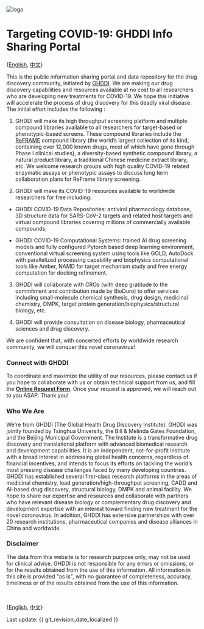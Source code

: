 ![logo](http://www.ghddi.org/sites/all/themes/jjh/images/logob@2x.png)


# Targeting COVID-19: GHDDI Info Sharing Portal 

{[English](https://ghddi-ailab.github.io/Targeting2019-nCoV/), [中文](https://ghddi-ailab.github.io/Targeting2019-nCoV/CN_index/)}

This is the public information sharing portal and data repository for the drug discovery community, initiated by [GHDDI](http://www.ghddi.org). We are making our drug discovery capabilities and resources available at no cost to all researchers who are developing new treatments for COVID-19. We hope this initiative will accelerate the process of drug discovery for this deadly viral disease. The initial effort includes the following :

1) GHDDI will make its high throughput screening platform and multiple compound libraries available to all researchers for target-based or phenotypic-based screens. These compound libraries include the [ReFRAME](https://reframedb.org/) compound library (the world’s largest collection of its kind, containing over 12,000 known drugs, most of which have gone through Phase I clinical studies), a diversity-based synthetic compound library, a natural product library, a traditional Chinese medicine extract library, etc. We welcome research groups with high quality COVID-19 related enzymatic assays or phenotypic assays to discuss long term collaboration plans for ReFrame library screening. 

2) GHDDI will make its COVID-19 resources available to worldwide researchers for free including:
    
 * GHDDI COVID-19 Data Repositories: antiviral pharmacology database, 3D structure data for SARS-CoV-2 targets and related host targets and virtual compound libraries covering millions of commercially available compounds; 
   
 * GHDDI COVID-19 Computational Systems: trained AI drug screening models and fully configured Pytorch based deep learning environment, conventional virtual screening system using tools like GOLD, AutoDock with parallelized processing capability and biophysics computational tools like Amber, NAMD for target mechanism study and free energy computation for docking refinement.

3) GHDDI will collaborate with CROs (with deep gratitude to the commitment and contribution made by BioDuro) to offer services including  small-molecule chemical synthesis, drug design, medicinal chemistry, DMPK, target protein generation/biophysics/structural biology, etc.

4) GHDDI will provide consultation on disease biology, pharmaceutical sciences and drug discovery.

We are confident that, with concerted efforts by worldwide research community, we will conquer this novel coronavirus!
                    

### Connect with GHDDI

To coordinate and maximize the utility of our resources, please contact us if you hope to collaborate with us or obtain technical support from us, and fill the [**Online Request Form**](http://ghddionlineform.mikecrm.com/KRLHRTl). Once your request is approved, we will reach out to you ASAP. Thank you! 

### Who We Are

We're from GHDDI (The Global Health Drug Discovery Institute). GHDDI was jointly founded by Tsinghua University, the Bill & Melinda Gates Foundation, and the Beijing Municipal Government. The Institute is a transformative drug discovery and translational platform with advanced biomedical research and development capabilities. It is an independent, not-for-profit institute with a broad interest in addressing global health concerns, regardless of financial incentives, and intends to focus its efforts on tackling the world’s most pressing disease challenges faced by many developing countries. GHDDI has established several first-class research platforms in the areas of medicinal chemistry, lead generation/high-throughput screening, CADD and AI-based drug discovery, structural biology, DMPK and animal facility. We hope to share our expertise and resources and collaborate with partners who have relevant disease biology or complementary drug discovery and development expertise with an interest toward finding new treatment for the novel coronavirus. In addition, GHDDI has extensive partnerships with over 20 research institutions, pharmaceutical companies and disease alliances in China and worldwide. 

### Disclaimer

The data from this website is for research purpose only, may not be used for clinical advice. GHDDI is not responsible for any errors or omissions, or for the results obtained from the use of this information. All information in this site is provided "as is", with no guarantee of completeness, accuracy, timeliness or of the results obtained from the use of this information.


<br>

{[English](https://ghddi-ailab.github.io/Targeting2019-nCoV/), [中文](https://ghddi-ailab.github.io/Targeting2019-nCoV/CN_index/)}

Last update: {{ git_revision_date_localized }}
